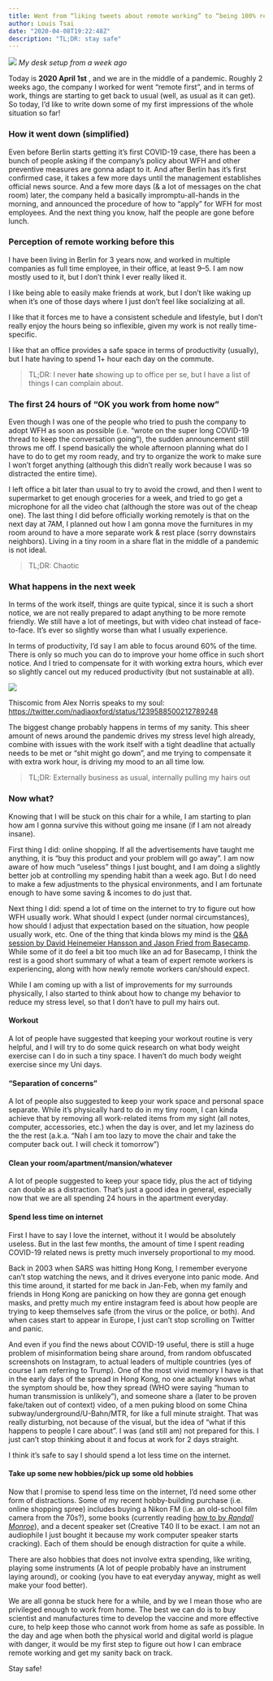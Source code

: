 ```yaml
---
title: Went from “liking tweets about remote working” to “being 100% remote” in 1 day
author: Louis Tsai
date: "2020-04-08T19:22:48Z"
description: "TL;DR: stay safe"
---
```


![](./desk.jpg)
_My desk setup from a week ago_

Today is **2020 April 1st** , and we are in the middle of a pandemic. Roughly 2
weeks ago, the company I worked for went “remote first”, and in terms of work,
things are starting to get back to usual (well, as usual as it can get). So
today, I’d like to write down some of my first impressions of the whole
situation so far!

### How it went down (simplified)

Even before Berlin starts getting it’s first COVID-19 case, there has been a
bunch of people asking if the company’s policy about WFH and other preventive
measures are gonna adapt to it. And after Berlin has it’s first confirmed case,
it takes a few more days until the management establishes official news source.
And a few more days (& a lot of messages on the chat room) later, the company
held a basically impromptu-all-hands in the morning, and announced the procedure
of how to “apply” for WFH for most employees. And the next thing you know, half
the people are gone before lunch.

### Perception of remote working before this

I have been living in Berlin for 3 years now, and worked in multiple companies
as full time employee, in their office, at least 9–5. I am now mostly used to
it, but I don’t think I ever really liked it.

I like being able to easily make friends at work, but I don’t like waking up
when it’s one of those days where I just don’t feel like socializing at all.

I like that it forces me to have a consistent schedule and lifestyle, but I
don’t really enjoy the hours being so inflexible, given my work is not really
time-specific.

I like that an office provides a safe space in terms of productivity (usually),
but I hate having to spend 1+ hour each day on the commute.

> TL;DR: I never **hate** showing up to office per se, but I have a list of
> things I can complain about.

### The first 24 hours of “OK you work from home now”

Even though I was one of the people who tried to push the company to adopt WFH
as soon as possible (i.e. “wrote on the super long COVID-19 thread to keep the
conversation going”), the sudden announcement still throws me off. I spend
basically the whole afternoon planning what do I have to do to get my room
ready, and try to organize the work to make sure I won’t forget anything
(although this didn’t really work because I was so distracted the entire time).

I left office a bit later than usual to try to avoid the crowd, and then I went
to supermarket to get enough groceries for a week, and tried to go get a
microphone for all the video chat (although the store was out of the cheap one).
The last thing I did before officially working remotely is that on the next day
at 7AM, I planned out how I am gonna move the furnitures in my room around to
have a more separate work & rest place (sorry downstairs neighbors). Living in
a tiny room in a share flat in the middle of a pandemic is not ideal.

> TL;DR: Chaotic

### What happens in the next week

In terms of the work itself, things are quite typical, since it is such a short
notice, we are not really prepared to adapt anything to be more remote friendly.
We still have a lot of meetings, but with video chat instead of face-to-face.
It’s ever so slightly worse than what I usually experience.

In terms of productivity, I’d say I am able to focus around 60% of the time.
There is only so much you can do to improve your home office in such short
notice. And I tried to compensate for it with working extra hours, which ever
so slightly cancel out my reduced productivity (but not sustainable at all).

![](./comic.jpg)<figcaption>Thiscomic from Alex Norris speaks to my soul: <a href="https://twitter.com/nadiaoxford/status/1239588500212789248">https://twitter.com/nadiaoxford/status/1239588500212789248</a></figcaption>

The biggest change probably happens in terms of my sanity. This sheer amount of
news around the pandemic drives my stress level high already, combine with
issues with the work itself with a tight deadline that actually needs to be met
or “shit might go down”, and me trying to compensate it with extra work hour, is
driving my mood to an all time low.

> TL;DR: Externally business as usual, internally pulling my hairs out

### Now what?

Knowing that I will be stuck on this chair for a while, I am starting to plan
how am I gonna survive this without going me insane (if I am not already
insane).

First thing I did: online shopping. If all the advertisements have taught me
anything, it is “buy this product and your problem will go away”. I am now aware
of how much “useless” things I just bought, and I am doing a slightly better job
at controlling my spending habit than a week ago. But I do need to make a few
adjustments to the physical environments, and I am fortunate enough to have some
saving & incomes to do just that.

Next thing I did: spend a lot of time on the internet to try to figure out how
WFH usually work. What should I expect (under normal circumstances), how should
I adjust that expectation based on the situation, how people usually work, etc.
One of the thing that kinda blows my mind is the [Q&A session by David
Heinemeier Hansson and Jason Fried from
Basecamp](https://www.pscp.tv/w/1nAKEdbbnPgxL). While some of it do feel a bit
too much like an ad for Basecamp, I think the rest is a good short summary of
what a team of expert remote workers is experiencing, along with how newly
remote workers can/should expect.

While I am coming up with a list of improvements for my surrounds physically, I
also started to think about how to change my behavior to reduce my stress level,
so that I don’t have to pull my hairs out.

#### Workout

A lot of people have suggested that keeping your workout routine is very
helpful, and I will try to do some quick research on what body weight exercise
can I do in such a tiny space. I haven’t do much body weight exercise since my
Uni days.

#### “Separation of concerns”

A lot of people also suggested to keep your work space and personal space
separate. While it’s physically hard to do in my tiny room, I can kinda achieve
that by removing all work-related items from my sight (all notes, computer,
accessories, etc.) when the day is over, and let my laziness do the the rest
(a.k.a. “Nah I am too lazy to move the chair and take the computer back out. I
will check it tomorrow”)

#### Clean your room/apartment/mansion/whatever

A lot of people suggested to keep your space tidy, plus the act of tidying can
double as a distraction. That’s just a good idea in general, especially now that
we are all spending 24 hours in the apartment everyday.

#### Spend less time on internet

First I have to say I love the internet, without it I would be absolutely
useless. But in the last few months, the amount of time I spent reading COVID-19
related news is pretty much inversely proportional to my mood.

Back in 2003 when SARS was hitting Hong Kong, I remember everyone can’t stop
watching the news, and it drives everyone into panic mode. And this time around,
it started for me back in Jan-Feb, when my family and friends in Hong Kong are
panicking on how they are gonna get enough masks, and pretty much my entire
instagram feed is about how people are trying to keep themselves safe (from the
virus or the police, or both). And when cases start to appear in Europe, I just
can’t stop scrolling on Twitter and panic.

And even if you find the news about COVID-19 useful, there is still a huge
problem of misinformation being share around, from random obfuscated screenshots
on Instagram, to actual leaders of multiple countries (yes of course I am
referring to Trump). One of the most vivid memory I have is that in the early
days of the spread in Hong Kong, no one actually knows what the symptom should
be, how they spread (WHO were saying “human to human transmission is unlikely”),
and someone share a (later to be proven fake/taken out of context) video, of a
men puking blood on some China subway/underground/U-Bahn/MTR, for like a full
minute straight. That was really disturbing, not because of the visual, but the
idea of “what if this happens to people I care about”. I was (and still am) not
prepared for this. I just can’t stop thinking about it and focus at work for 2
days straight.

I think it’s safe to say I should spend a lot less time on the internet.

#### Take up some new hobbies/pick up some old hobbies

Now that I promise to spend less time on the internet, I’d need some other form
of distractions. Some of my recent hobby-building purchase (i.e. online shopping
spree) includes buying a Nikon FM (i.e. an old-school film camera from the 70s?),
some books (currently reading 
[how to by _Randall Monroe_](https://www.goodreads.com/book/show/42086897-how-to)), 
and a decent speaker set (Creative T40 II to be exact. I am not an audiophile I 
just bought it because my work computer speaker starts cracking). Each of them 
should be enough distraction for quite a while.

There are also hobbies that does not involve extra spending, like writing, 
playing some instruments (A lot of people probably have an instrument laying 
around), or cooking (you have to eat everyday anyway, might as well make your 
food better).

We are all gonna be stuck here for a while, and by we I mean those who are 
privileged enough to work from home. The best we can do is to buy scientist 
and manufactures time to develop the vaccine and more effective cure, to help 
keep those who cannot work from home as safe as possible. In the day and age 
when both the physical world and digital world is plague with danger, it would 
be my first step to figure out how I can embrace remote working and get my 
sanity back on track.

Stay safe!
